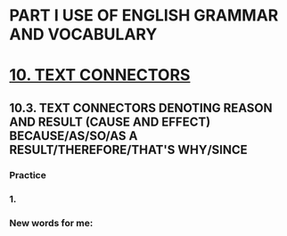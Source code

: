 # PART I USE OF ENGLISH GRAMMAR AND VOCABULARY
# [10. TEXT CONNECTORS](../10.README.md)
## 10.3. TEXT CONNECTORS DENOTING REASON AND RESULT (CAUSE AND EFFECT) BECAUSE/AS/SO/AS A RESULT/THEREFORE/THAT'S WHY/SINCE
### Practice 
### 1.

### New words for me: